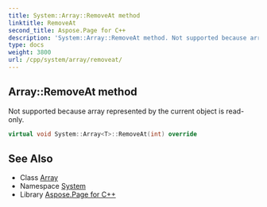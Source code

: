 ```yaml
---
title: System::Array::RemoveAt method
linktitle: RemoveAt
second_title: Aspose.Page for C++
description: 'System::Array::RemoveAt method. Not supported because array represented by the current object is read-only in C++.'
type: docs
weight: 3800
url: /cpp/system/array/removeat/
---
```

## Array::RemoveAt method


Not supported because array represented by the current object is read-only.

```cpp
virtual void System::Array<T>::RemoveAt(int) override
```


## See Also

* Class [Array](../)
* Namespace [System](../../)
* Library [Aspose.Page for C++](../../../)
